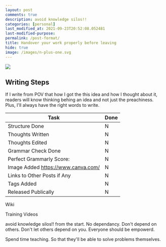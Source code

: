 ```yaml
---
layout: post
comments: true
description: avoid knowledge silos!!
categories: [personal]
last_modified_at: 2021-09-23T20:52:08.052481
last-modified-purpose:
permalink: /post-format/
title: Handover your work properly before leaving
hide: true
image: /images/n-plus-one.svg
---
```

![](/images/switch-jobs.jpg)

## Writing Steps

If I write from POV that how I got the this idea and how I thought about it, readers will know thinking behing an idea and not just the preachiness. Plus, I'll always have the right words to write.

| Task                        | Done |
|-----------------------------|------|
| Structure Done              | N    |
| Thoughts Written            | N    |
| Thoughts Edited             | N    |
| Grammar Check Done          | N    |
| Perfect Grammarly Score:    | N    |
| Image Added  https://www.canva.com/                | N    |
| Links to Other Posts if Any | N    |
| Tags Added                  | N    |
| Released Publically         | N    |

Wiki

Training Videos

avoid knowledge silos!! from the start. No dependancy. Don't depend on others. Don't let others depend on you. Everyone should be empowerd.

Spend time teaching. So that they'll be able to solve problems themselves.